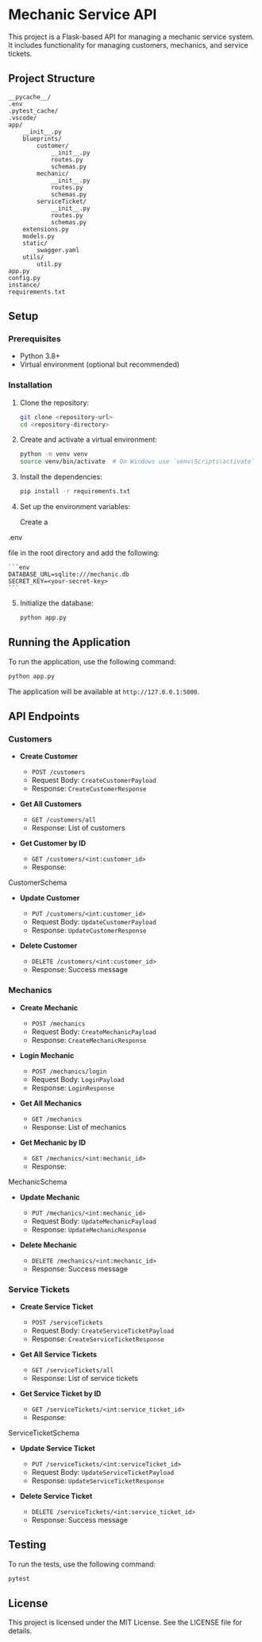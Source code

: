 # Mechanic Service API

This project is a Flask-based API for managing a mechanic service system. It includes functionality for managing customers, mechanics, and service tickets.

## Project Structure

```
__pycache__/
.env
.pytest_cache/
.vscode/
app/
    __init__.py
    blueprints/
        customer/
            __init__.py
            routes.py
            schemas.py
        mechanic/
            __init__.py
            routes.py
            schemas.py
        serviceTicket/
            __init__.py
            routes.py
            schemas.py
    extensions.py
    models.py
    static/
        swagger.yaml
    utils/
        util.py
app.py
config.py
instance/
requirements.txt
```

## Setup

### Prerequisites

- Python 3.8+
- Virtual environment (optional but recommended)

### Installation

1. Clone the repository:

    ```sh
    git clone <repository-url>
    cd <repository-directory>
    ```

2. Create and activate a virtual environment:

    ```sh
    python -m venv venv
    source venv/bin/activate  # On Windows use `venv\Scripts\activate`
    ```

3. Install the dependencies:

    ```sh
    pip install -r requirements.txt
    ```

4. Set up the environment variables:

    Create a 

.env

 file in the root directory and add the following:

    ```env
    DATABASE_URL=sqlite:///mechanic.db
    SECRET_KEY=<your-secret-key>
    ```

5. Initialize the database:

    ```sh
    python app.py
    ```

## Running the Application

To run the application, use the following command:

```sh
python app.py
```

The application will be available at `http://127.0.0.1:5000`.

## API Endpoints

### Customers

- **Create Customer**
  - `POST /customers`
  - Request Body: `CreateCustomerPayload`
  - Response: `CreateCustomerResponse`

- **Get All Customers**
  - `GET /customers/all`
  - Response: List of customers

- **Get Customer by ID**
  - `GET /customers/<int:customer_id>`
  - Response: 

CustomerSchema



- **Update Customer**
  - `PUT /customers/<int:customer_id>`
  - Request Body: `UpdateCustomerPayload`
  - Response: `UpdateCustomerResponse`

- **Delete Customer**
  - `DELETE /customers/<int:customer_id>`
  - Response: Success message

### Mechanics

- **Create Mechanic**
  - `POST /mechanics`
  - Request Body: `CreateMechanicPayload`
  - Response: `CreateMechanicResponse`

- **Login Mechanic**
  - `POST /mechanics/login`
  - Request Body: `LoginPayload`
  - Response: `LoginResponse`

- **Get All Mechanics**
  - `GET /mechanics`
  - Response: List of mechanics

- **Get Mechanic by ID**
  - `GET /mechanics/<int:mechanic_id>`
  - Response: 

MechanicSchema



- **Update Mechanic**
  - `PUT /mechanics/<int:mechanic_id>`
  - Request Body: `UpdateMechanicPayload`
  - Response: `UpdateMechanicResponse`

- **Delete Mechanic**
  - `DELETE /mechanics/<int:mechanic_id>`
  - Response: Success message

### Service Tickets

- **Create Service Ticket**
  - `POST /serviceTickets`
  - Request Body: `CreateServiceTicketPayload`
  - Response: `CreateServiceTicketResponse`

- **Get All Service Tickets**
  - `GET /serviceTickets/all`
  - Response: List of service tickets

- **Get Service Ticket by ID**
  - `GET /serviceTickets/<int:service_ticket_id>`
  - Response: 

ServiceTicketSchema



- **Update Service Ticket**
  - `PUT /serviceTickets/<int:serviceTicket_id>`
  - Request Body: `UpdateServiceTicketPayload`
  - Response: `UpdateServiceTicketResponse`

- **Delete Service Ticket**
  - `DELETE /serviceTickets/<int:service_ticket_id>`
  - Response: Success message

## Testing

To run the tests, use the following command:

```sh
pytest
```

## License

This project is licensed under the MIT License. See the LICENSE file for details.